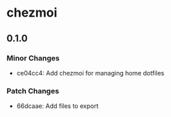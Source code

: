 # chezmoi

## 0.1.0

### Minor Changes

- ce04cc4: Add chezmoi for managing home dotfiles

### Patch Changes

- 66dcaae: Add files to export
